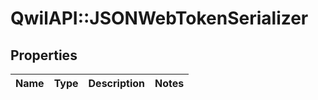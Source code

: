 # QwilAPI::JSONWebTokenSerializer

## Properties
Name | Type | Description | Notes
------------ | ------------- | ------------- | -------------


